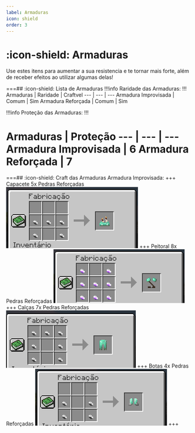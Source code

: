 ```yaml
---
label: Armaduras
icon: shield
order: 3
---
```


# :icon-shield: Armaduras

Use estes itens para aumentar a sua resistencia e te tornar mais forte, além de receber efeitos ao utilizar algumas delas! 

===## :icon-shield: Lista de Armaduras
!!!info Raridade das Armaduras:
!!!
Armaduras         | Raridade | Craftvel
---             | ---  | ---
Armadura Improvisada  | Comum | Sim
Armadura Reforçada | Comum | Sim



!!!info Proteção das Armaduras:
!!!

Armaduras         | Proteção 
---             | --- | ---
Armadura Improvisada  | 6
Armadura Reforçada | 7
===

===## :icon-shield: Craft das Armaduras
Armadura Improvisada:
+++ Capacete
5x Pedras Reforçadas
![](../static/capaceteimprovisado.png)
+++ Peitoral
8x Pedras Reforçadas
![](../static/peitoralimprovisado.png)
+++ Calças
7x Pedras Reforçadas
![](../static/calcaimprovisada.png)
+++ Botas
4x Pedras Reforçadas
![](../static/botaimprovisada.png)
+++
